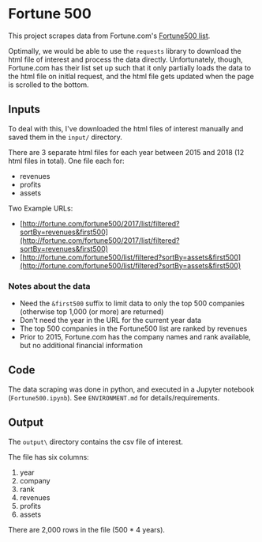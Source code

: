 # Fortune 500

This project scrapes data from Fortune.com's [Fortune500 list](http://www.fortune.com/Fortune500).

Optimally, we would be able to use the `requests` library to download the html file of interest and process the data directly. Unfortunately, though, Fortune.com has their list set up such that it only partially loads the data to the html file on initlal request, and the html file gets updated when the page is scrolled to the bottom. 

## Inputs
To deal with this, I've downloaded the html files of interest manually and saved them in the `input/` directory.

There are 3 separate html files for each year between 2015 and 2018 (12 html files in total). One file each for:
* revenues
* profits
* assets

Two Example URLs:  
* [http://fortune.com/fortune500/2017/list/filtered?sortBy=revenues&first500](http://fortune.com/fortune500/2017/list/filtered?sortBy=revenues&first500)
* [http://fortune.com/fortune500/list/filtered?sortBy=assets&first500](http://fortune.com/fortune500/list/filtered?sortBy=assets&first500)

### Notes about the data
* Need the `&first500` suffix to limit data to only the top 500 companies (otherwise top 1,000 (or more) are returned)
* Don't need the year in the URL for the current year data
* The top 500 companies in the Fortune500 list are ranked by revenues
* Prior to 2015, Fortune.com has the company names and rank available, but no additional financial information

## Code
The data scraping was done in python, and executed in a Jupyter notebook (`Fortune500.ipynb`). See `ENVIRONMENT.md` for details/requirements.

## Output
The `output\` directory contains the csv file of interest. 

The file has six columns:
1) year
2) company
3) rank
4) revenues
5) profits
6) assets

There are 2,000 rows in the file (500 * 4 years).

